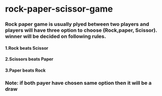# rock-paper-scissor-game
### Rock paper game is usually plyed between two players and players will have three option to choose (Rock,paper, Scissor). winner will be decided on following rules.
#### 1.Rock beats Scissor
#### 2.Scissors beats Paper
#### 3.Paper beats Rock
### Note: if both payer have chosen same option then it will be a draw
